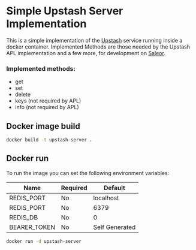 # Simple Upstash Server Implementation

This is a simple implementation of the [Upstash](https://upstash.com "Serverless Data Platform") service running inside a docker container. Implemented Methods are those needed by the  Upstash APL implementation and a few more, for  development on [Saleor](https://saleor.io ).

### Implemented methods:

* get
* set
* delete
* keys (not required by APL)
* info (not required by APL)

## Docker image build

```bash
docker build -t upstash-server .
```

## Docker run

To run the image you can set the following environment variables:


|Name|Required |Default |
|----------|----|----|
|REDIS_PORT|No | localhost |
|REDIS_PORT | No | 6379|
|REDIS_DB | No | 0 |
|BEARER_TOKEN| No | Self Generated |

```bash
docker run -d upstash-server
```


